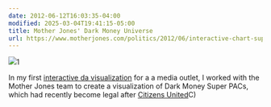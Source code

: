 ```yaml
---
date: 2012-06-12T16:03:35-04:00
modified: 2025-03-04T19:41:15-05:00
title: Mother Jones' Dark Money Universe
url: https://www.motherjones.com/politics/2012/06/interactive-chart-super-pac-election-money/
---
```


![](http://res.cloudinary.com/ejf/image/upload/v1727742711/Screenshot_2024-09-30_at_8.31.38_PM.png)1

In my first [interactive da visualization](https://www.motherjones.com/politics/2012/06/interactive-chart-super-pac-election-money/) for a a media outlet, I worked with the Mother Jones team to create a visualization of Dark Money Super PACs, which had recently become legal after [Citizens United](https://en.wikipedia.org/wiki/Citizens_United_v._FEC)C)
